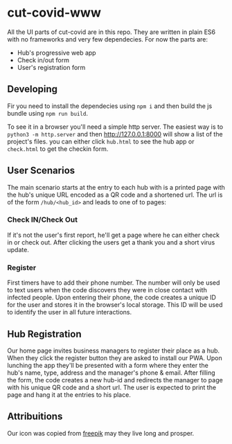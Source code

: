 # cut-covid-www

All the UI parts of cut-covid are in this repo. They are written in plain ES6
with no frameworks and very few dependecies. For now the parts are:

- Hub's progressive web app
- Check in/out form
- User's registration form

## Developing

Fir you need to install the dependecies using `npm i` and then build the js
bundle using `npm run build`.

To see it in a browser you'll need a simple http server. The easiest way is
to `python3 -m http.server` and then http://127.0.0.1:8000 will show a list
of the project's files. you can either click `hub.html` to see the hub app
or `check.html` to get the checkin form.

## User Scenarios

The main scenario starts at the entry to each hub with is a printed page with
the hub's unique URL encoded as a QR code and a shortened url. The url is of
the form `/hub/<hub_id>` and leads to one of to pages:

### Check IN/Check Out

If it's not the user's first report, he'll get a page where he can either 
check in or check out. After clicking the users get a thank you and a short
virus update. 

### Register

First timers have to add their phone number.
The number will only be used to text users when the code discovers
they were in close contact with infected people.
Upon entering their phone, the code creates a unique ID for the user and stores
it in the browser's local storage. This ID will be used to identify the user in
all future interactions.

## Hub Registration

Our home page invites business managers to register their place as a hub. 
When they click the register button they are asked to install our PWA.
Upon lunching the app they'll be presented with a form where they
enter the hub's name, type, address and the manager's phone & email. 
After filling the form, the code creates a new hub-id and redirects the 
manager to page with his unique QR code and a short url. The user
is expected to print the page and hang it at the entries to his place.

## Attribuitions

Our icon was copied from [freepik](https://www.flaticon.com/authors/freepik)
may they live long and prosper.
